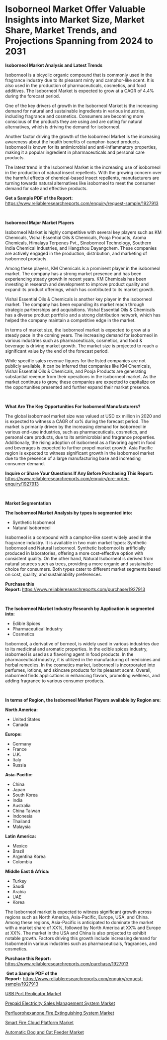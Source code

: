 <p><h1>Isoborneol Market Offer Valuable Insights into Market Size, Market Share, Market Trends, and Projections Spanning from 2024 to 2031</h1></p><p><strong>Isoborneol Market Analysis and Latest Trends</strong></p>
<p><p>Isoborneol is a bicyclic organic compound that is commonly used in the fragrance industry due to its pleasant minty and camphor-like scent. It is also used in the production of pharmaceuticals, cosmetics, and food additives. The Isoborneol Market is expected to grow at a CAGR of 4.4% during the forecast period. </p><p>One of the key drivers of growth in the Isoborneol Market is the increasing demand for natural and sustainable ingredients in various industries, including fragrance and cosmetics. Consumers are becoming more conscious of the products they are using and are opting for natural alternatives, which is driving the demand for isoborneol.</p><p>Another factor driving the growth of the Isoborneol Market is the increasing awareness about the health benefits of camphor-based products. Isoborneol is known for its antimicrobial and anti-inflammatory properties, making it a popular ingredient in pharmaceuticals and personal care products.</p><p>The latest trend in the Isoborneol Market is the increasing use of isoborneol in the production of natural insect repellents. With the growing concern over the harmful effects of chemical-based insect repellents, manufacturers are turning towards natural alternatives like isoborneol to meet the consumer demand for safe and effective products.</p></p>
<p><strong>Get a Sample PDF of the Report:&nbsp;</strong> <a href="https://www.reliableresearchreports.com/enquiry/request-sample/1927913">https://www.reliableresearchreports.com/enquiry/request-sample/1927913</a></p>
<p>&nbsp;</p>
<p><strong>Isoborneol Major Market Players</strong></p>
<p><p>Isoborneol Market is highly competitive with several key players such as KM Chemicals, Vishal Essential Oils & Chemicals, Pooja Products, Aroma Chemicals, Himalaya Terpenes Pvt., Sinoborneol Technology, Southern India Chemical Industries, and Hangzhou Dayangchem. These companies are actively engaged in the production, distribution, and marketing of isoborneol products.</p><p>Among these players, KM Chemicals is a prominent player in the isoborneol market. The company has a strong market presence and has been experiencing steady growth in recent years. KM Chemicals has been investing in research and development to improve product quality and expand its product offerings, which has contributed to its market growth.</p><p>Vishal Essential Oils & Chemicals is another key player in the isoborneol market. The company has been expanding its market reach through strategic partnerships and acquisitions. Vishal Essential Oils & Chemicals has a diverse product portfolio and a strong distribution network, which has helped the company maintain a competitive edge in the market.</p><p>In terms of market size, the isoborneol market is expected to grow at a steady pace in the coming years. The increasing demand for isoborneol in various industries such as pharmaceuticals, cosmetics, and food & beverage is driving market growth. The market size is projected to reach a significant value by the end of the forecast period.</p><p>While specific sales revenue figures for the listed companies are not publicly available, it can be inferred that companies like KM Chemicals, Vishal Essential Oils & Chemicals, and Pooja Products are generating substantial revenue from their operations in the isoborneol market. As the market continues to grow, these companies are expected to capitalize on the opportunities presented and further expand their market presence.</p></p>
<p>&nbsp;</p>
<p><strong>What Are The Key Opportunities For Isoborneol Manufacturers?</strong></p>
<p><p>The global isoborneol market size was valued at USD xx million in 2020 and is expected to witness a CAGR of xx% during the forecast period. The market is primarily driven by the increasing demand for isoborneol in various end-use industries, such as pharmaceuticals, cosmetics, and personal care products, due to its antimicrobial and fragrance properties. Additionally, the rising adoption of isoborneol as a flavoring agent in food and beverages is expected to further propel market growth. Asia Pacific region is expected to witness significant growth in the isoborneol market due to the presence of a large manufacturing base and increasing consumer demand.</p></p>
<p><strong>Inquire or Share Your Questions If Any Before Purchasing This Report:</strong> <a href="https://www.reliableresearchreports.com/enquiry/pre-order-enquiry/1927913">https://www.reliableresearchreports.com/enquiry/pre-order-enquiry/1927913</a></p>
<p>&nbsp;</p>
<p><strong>Market Segmentation</strong></p>
<p><strong>The Isoborneol Market Analysis by types is segmented into:</strong></p>
<p><ul><li>Synthetic Isoborneol</li><li>Natural Isoborneol</li></ul></p>
<p><p>Isoborneol is a compound with a camphor-like scent widely used in the fragrance industry. It is available in two main market types: Synthetic Isoborneol and Natural Isoborneol. Synthetic Isoborneol is artificially produced in laboratories, offering a more cost-effective option with consistent quality. On the other hand, Natural Isoborneol is derived from natural sources such as trees, providing a more organic and sustainable choice for consumers. Both types cater to different market segments based on cost, quality, and sustainability preferences.</p></p>
<p><strong>Purchase this Report:&nbsp;</strong><a href="https://www.reliableresearchreports.com/purchase/1927913">https://www.reliableresearchreports.com/purchase/1927913</a></p>
<p>&nbsp;</p>
<p><strong>The Isoborneol Market Industry Research by Application is segmented into:</strong></p>
<p><ul><li>Edible Spices</li><li>Pharmaceutical Industry</li><li>Cosmetics</li></ul></p>
<p><p>Isoborneol, a derivative of borneol, is widely used in various industries due to its medicinal and aromatic properties. In the edible spices industry, isoborneol is used as a flavoring agent in food products. In the pharmaceutical industry, it is utilized in the manufacturing of medicines and herbal remedies. In the cosmetics market, isoborneol is incorporated into perfumes, lotions, and skincare products for its pleasant scent. Overall, isoborneol finds applications in enhancing flavors, promoting wellness, and adding fragrance to various consumer products.</p></p>
<p>&nbsp;</p>
<p><strong>In terms of Region, the Isoborneol Market Players available by Region are:</strong></p>
<p>
    <p> <strong> North America: </strong>
        <ul>
            <li>United States</li>
            <li>Canada</li>
        </ul>
        </p> 
    <p> <strong> Europe: </strong>
        <ul>
            <li>Germany</li>
            <li>France</li>
            <li>U.K.</li>
            <li>Italy</li>
            <li>Russia</li>
        </ul>
        </p> 
    <p> <strong> Asia-Pacific: </strong>
        <ul>
            <li>China</li>
            <li>Japan</li>
            <li>South Korea</li>
            <li>India</li>
            <li>Australia</li>
            <li>China Taiwan</li>
            <li>Indonesia</li>
            <li>Thailand</li>
            <li>Malaysia</li>
        </ul>
        </p> 
    <p> <strong> Latin America: </strong>
        <ul>
            <li>Mexico</li>
            <li>Brazil</li>
            <li>Argentina Korea</li>
            <li>Colombia</li>
        </ul>
        </p> 
    <p> <strong> Middle East & Africa: </strong>
        <ul>
            <li>Turkey</li>
            <li>Saudi</li>
            <li>Arabia</li>
            <li>UAE</li>
            <li>Korea</li>
        </ul>
    </p>
    </p>
<p><p>The Isoborneol market is expected to witness significant growth across regions such as North America, Asia-Pacific, Europe, USA, and China. Among these regions, Asia-Pacific is anticipated to dominate the market with a market share of XX%, followed by North America at XX% and Europe at XX%. The market in the USA and China is also projected to exhibit notable growth. Factors driving this growth include increasing demand for Isoborneol in various industries such as pharmaceuticals, fragrances, and cosmetics.</p></p>
<p><strong>Purchase this Report: </strong><a href="https://www.reliableresearchreports.com/purchase/1927913">https://www.reliableresearchreports.com/purchase/1927913</a></p>
<p>&nbsp;<strong>Get a Sample PDF of the Report:&nbsp;&nbsp;</strong><a href="https://www.reliableresearchreports.com/enquiry/request-sample/1927913">https://www.reliableresearchreports.com/enquiry/request-sample/1927913</a></p>
<p><strong></strong></p>
<p><p><a href="https://view.publitas.com/reportprime-1/insights-into-usb-port-replicator-market-size-analysing-market-share-trends-and-growth-from-2024-to-2031/">USB Port Replicator Market</a></p><p><a href="https://extreme-scabiosa-c81.notion.site/Prepaid-Electricity-Sales-Management-System-Market-Research-Report-Provides-Critical-Insights-that-c-c0ddecf4bf8e42cc9e2519dac32d937b">Prepaid Electricity Sales Management System Market</a></p><p><a href="https://carnation-joke-41f.notion.site/Insights-into-Perfluorohexanone-Fire-Extinguishing-System-Market-Size-Analysing-Market-Share-Trend-1dbf9b5b277c463cb6d2104e8abc7fb6">Perfluorohexanone Fire Extinguishing System Market</a></p><p><a href="https://adventurous-uranium-ef9.notion.site/Smart-Fire-Cloud-Platform-Market-Research-Report-Forecasted-for-Period-from-2024-2031-by-Market-T-8e200249dce04c6db5b81b5345f9e4aa">Smart Fire Cloud Platform Market</a></p><p><a href="https://view.publitas.com/reportprime-1/automatic-dog-and-cat-feeder-market-provides-detailed-segmentation-of-this-market-based-on-type-application-and-region-and-forecast-for-the-period-from-2024-2031/">Automatic Dog and Cat Feeder Market</a></p></p>